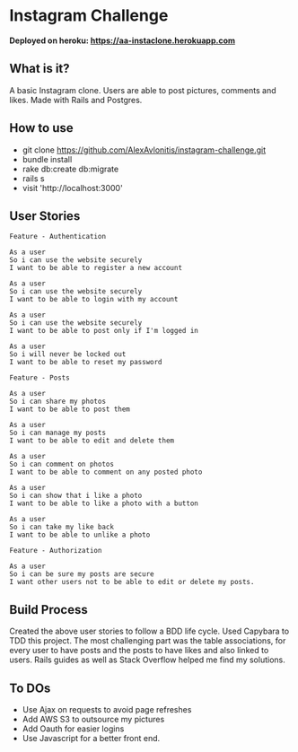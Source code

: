 Instagram Challenge
===================

**Deployed on heroku: https://aa-instaclone.herokuapp.com**

What is it?
-------
A basic Instagram clone. Users are able to post pictures, comments and likes.
Made with Rails and Postgres.

How to use
----
* git clone https://github.com/AlexAvlonitis/instagram-challenge.git
* bundle install
* rake db:create db:migrate
* rails s
* visit 'http://localhost:3000'

User Stories
-----

```
Feature - Authentication

As a user
So i can use the website securely
I want to be able to register a new account

As a user
So i can use the website securely
I want to be able to login with my account

As a user
So i can use the website securely
I want to be able to post only if I'm logged in

As a user
So i will never be locked out
I want to be able to reset my password

```

```
Feature - Posts

As a user
So i can share my photos
I want to be able to post them

As a user
So i can manage my posts
I want to be able to edit and delete them

As a user
So i can comment on photos
I want to be able to comment on any posted photo

As a user
So i can show that i like a photo
I want to be able to like a photo with a button

As a user
So i can take my like back
I want to be able to unlike a photo

```

```
Feature - Authorization

As a user
So i can be sure my posts are secure
I want other users not to be able to edit or delete my posts.

```

Build Process
----

Created the above user stories to follow a BDD life cycle. Used Capybara to TDD
this project. The most challenging part was the table associations, for every
user to have posts and the posts to have likes and also linked to users. Rails
guides as well as Stack Overflow helped me find my solutions.


To DOs
----
* Use Ajax on requests to avoid page refreshes
* Add AWS S3 to outsource my pictures
* Add Oauth for easier logins
* Use Javascript for a better front end.
